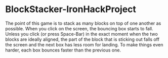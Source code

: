 # BlockStacker-IronHackProject
The point of this game is to stack as many blocks on top of one another as possible.
When you click on the screen, the bouncing box starts to fall. Unless you click (or press Space-Bar) in the exact moment when the two blocks are ideally aligned, 
the part of the block that is sticking out falls off the screen and the next box has less room for landing.
To make things even harder, each box bounces faster than the previous one.
